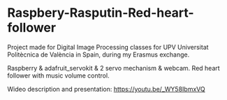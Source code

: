 # Raspbery-Rasputin-Red-heart-follower

Project made for  Digital Image Processing classes for UPV Universitat Politècnica de València in Spain, during my Erasmus exchange. 

Raspberry & adafruit_servokit & 2 servo mechanism &amp; webcam. Red heart follower with music volume control. 



Wideo description and presentation:
https://youtu.be/_WY58IbmxVQ

